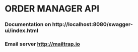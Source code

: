 # ORDER MANAGER API

### Documentation on http://localhost:8080/swagger-ui/index.html

### Email server http://mailtrap.io
